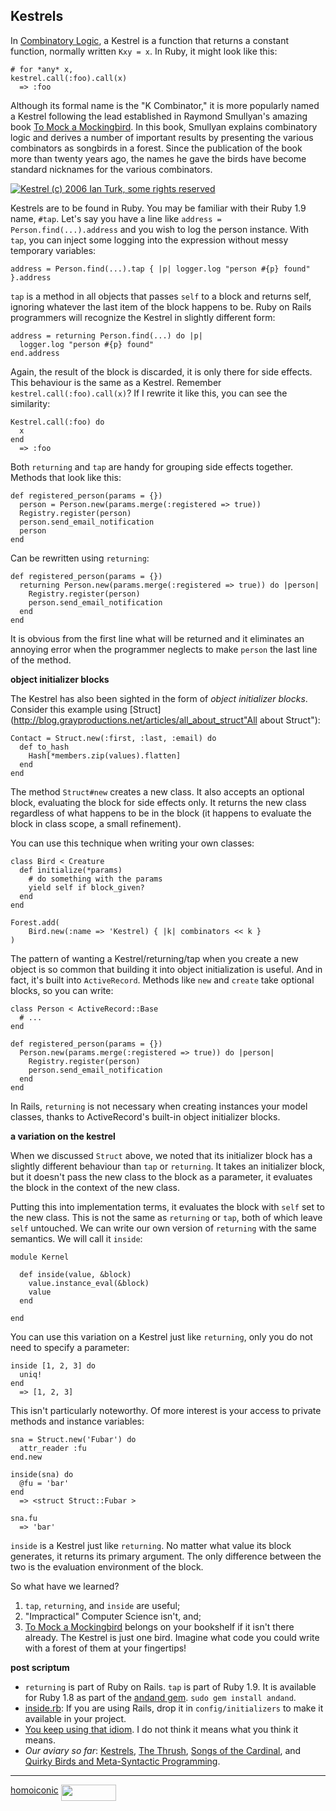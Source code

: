 Kestrels
---

In [Combinatory Logic](http://en.wikipedia.org/wiki/Combinatory_logic), a Kestrel is a function that returns a constant function, normally written `Kxy = x`. In Ruby, it might look like this:

	# for *any* x,
	kestrel.call(:foo).call(x)
	  => :foo

Although its formal name is the "K Combinator," it is more popularly named a Kestrel following the lead established in Raymond Smullyan's amazing book [To Mock a Mockingbird](http://www.amazon.com/gp/product/0192801422?ie=UTF8&tag=raganwald001-20&linkCode=as2&camp=1789&creative=9325&creativeASIN=0192801422). In this book, Smullyan explains combinatory logic and derives a number of important results by presenting the various combinators as songbirds in a forest. Since the publication of the book more than twenty years ago, the names he gave the birds have become standard nicknames for the various combinators.  
  

[![Kestrel (c) 2006 Ian Turk, some rights reserved](http://farm1.static.flickr.com/99/298991569_911a900738.jpg)](http://www.flickr.com/photos/ianturk/298991569/ "Kestrel (c) 2006 Ian Turk, some rights reserved")  
  

Kestrels are to be found in Ruby. You may be familiar with their Ruby 1.9 name, `#tap`. Let's say you have a line like `address = Person.find(...).address` and you wish to log the person instance. With `tap`, you can inject some logging into the expression without messy temporary variables:

	address = Person.find(...).tap { |p| logger.log "person #{p} found" }.address

`tap` is a method in all objects that passes `self` to a block and returns self, ignoring whatever the last item of the block happens to be. Ruby on Rails programmers will recognize the Kestrel in slightly different form:

	address = returning Person.find(...) do |p| 
	  logger.log "person #{p} found"
	end.address

Again, the result of the block is discarded, it is only there for side effects. This behaviour is the same as a Kestrel. Remember `kestrel.call(:foo).call(x)`? If I rewrite it like this, you can see the similarity:

	Kestrel.call(:foo) do
	  x
	end
	  => :foo

Both `returning` and `tap` are handy for grouping side effects together. Methods that look like this:

	def registered_person(params = {})
	  person = Person.new(params.merge(:registered => true))
	  Registry.register(person)
	  person.send_email_notification
	  person
	end

Can be rewritten using `returning`:

	def registered_person(params = {})
	  returning Person.new(params.merge(:registered => true)) do |person|
	    Registry.register(person)
	    person.send_email_notification
	  end
	end
	
It is obvious from the first line what will be returned and it eliminates an annoying error when the programmer neglects to make `person` the last line of the method.

**object initializer blocks**

The Kestrel has also been sighted in the form of *object initializer blocks*. Consider this example using [Struct](http://blog.grayproductions.net/articles/all_about_struct"All about Struct"):

	Contact = Struct.new(:first, :last, :email) do
	  def to_hash
	    Hash[*members.zip(values).flatten]
	  end
	end

The method `Struct#new` creates a new class. It also accepts an optional block, evaluating the block for side effects only. It returns the new class regardless of what happens to be in the block (it happens to evaluate the block in class scope, a small refinement).

You can use this technique when writing your own classes:

	class Bird < Creature
	  def initialize(*params)
	    # do something with the params
	    yield self if block_given?
	  end
	end

	Forest.add(
		Bird.new(:name => 'Kestrel) { |k| combinators << k }
	)

The pattern of wanting a Kestrel/returning/tap when you create a new object is so common that building it into object initialization is useful. And in fact, it's built into `ActiveRecord`. Methods like `new` and `create` take optional blocks, so you can write:

	class Person < ActiveRecord::Base
	  # ...
	end
	
	def registered_person(params = {})
	  Person.new(params.merge(:registered => true)) do |person|
	    Registry.register(person)
	    person.send_email_notification
	  end
	end

In Rails, `returning` is not necessary when creating instances your model classes, thanks to ActiveRecord's built-in object initializer blocks.

**a variation on the kestrel**

When we discussed `Struct` above, we noted that its initializer block has a slightly different behaviour than `tap` or `returning`. It takes an initializer block, but it doesn't pass the new class to the block as a parameter, it evaluates the block in the context of the new class.

Putting this into implementation terms, it evaluates the block with `self` set to the new class. This is not the same as `returning` or `tap`, both of which leave `self` untouched. We can write our own version of `returning` with the same semantics. We will call it `inside`:

	module Kernel
  
	  def inside(value, &block)
	    value.instance_eval(&block)
	    value
	  end
  
	end
	
You can use this variation on a Kestrel just like `returning`, only you do not need to specify a parameter:

	inside [1, 2, 3] do
	  uniq!
	end
	  => [1, 2, 3]

This isn't particularly noteworthy. Of more interest is your access to private methods and instance variables:

	sna = Struct.new('Fubar') do
	  attr_reader :fu
	end.new

	inside(sna) do
	  @fu = 'bar'
	end
	  => <struct Struct::Fubar >

	sna.fu
	  => 'bar'

`inside` is a Kestrel just like `returning`. No matter what value its block generates, it returns its primary argument. The only difference between the two is the evaluation environment of the block.

So what have we learned?

1. `tap`, `returning`, and `inside` are useful;
2. "Impractical" Computer Science isn't, and;
3. [To Mock a Mockingbird](http://www.amazon.com/gp/product/0192801422?ie=UTF8&tag=raganwald001-20&linkCode=as2&camp=1789&creative=9325&creativeASIN=0192801422) belongs on your bookshelf if it isn't there already. The Kestrel is just one bird. Imagine what code you could write with a forest of them at your fingertips!

**post scriptum**

* `returning` is part of Ruby on Rails. `tap` is part of Ruby 1.9. It is available for Ruby 1.8 as part of the [andand gem](http://andand.rubyforge.org). `sudo gem install andand`.
* [inside.rb](http://github.com/raganwald/homoiconic/tree/master/2008-10-29/inside.rb): If you are using Rails, drop it in `config/initializers` to make it available in your project.
* [You keep using that idiom](http://github.com/raganwald/homoiconic/tree/master/2008-10-29/you_keep_using_that_idiom.markdown). I do not think it means what you think it means.
* _Our aviary so far_: [Kestrels](http://github.com/raganwald/homoiconic/tree/master/2008-10-29/kestrel.markdown), [The Thrush](http://github.com/raganwald/homoiconic/tree/master/2008-10-30/thrush.markdown), [Songs of the Cardinal](http://github.com/raganwald/homoiconic/tree/master/2008-10-31/songs_of_the_cardinal.markdown), and [Quirky Birds and Meta-Syntactic Programming](http://github.com/raganwald/homoiconic/tree/master/2008-11-04/quirky_birds_and_meta_syntactic_programming.markdown).

---

[homoiconic](http://github.com/raganwald/homoiconic/tree/master "Homoiconic on GitHub") <a href="http://feeds.feedburner.com/raganwald"><img src="http://feeds.feedburner.com/~fc/raganwald?bg=&amp;fg=&amp;anim=" height="26" width="88" style="border:0" alt="" align="top"/></a><script src="http://feeds.feedburner.com/~s/raganwald?i=http://github.com/raganwald/homoiconic/tree/master/2008-10-29/kestrel.markdown" type="text/javascript" charset="utf-8"></script>
		<script language="JavaScript" type="text/javascript" src="http://pub44.bravenet.com/counter/code.php?id=382140&usernum=3754613835&cpv=2">
		</script>
		<script type="text/javascript" src="http://www.assoc-amazon.com/s/link-enhancer?tag=raganwald001-20">
		</script>
		<noscript>
			<img src="http://www.assoc-amazon.com/s/noscript?tag=raganwald001-20" alt="" />
		</noscript>
	</div>